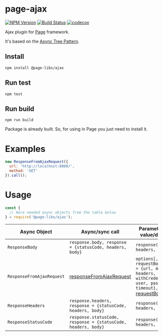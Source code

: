 # page-ajax

[![NPM Version](https://img.shields.io/npm/v/@page-libs/ajax.svg)](https://npmjs.org/package/@page-libs/ajax)
[![Build Status](https://travis-ci.org/Guseyn/page-ajax.svg?branch=master)](https://travis-ci.org/Guseyn/page-ajax)
[![codecov](https://codecov.io/gh/Guseyn/page-ajax/branch/master/graph/badge.svg)](https://codecov.io/gh/Guseyn/page-ajax)

Ajax plugin for [Page](https://github.com/Guseyn/page/) framework. 

It's based on the [Async Tree Pattern](https://github.com/Guseyn/async-tree-patern/blob/master/Async_Tree_Patern.pdf).

## Install

`npm install @page-libs/ajax`

## Run test

`npm test`

## Run build

`npm run build`

Package is already built. So, for using in Page you just need to install it.

# Examples

```js
new ResponseFromAjaxRequest({
  url: 'http://localhost:8000/',
  method: 'GET' 
}).call();

```

# Usage

```js
const {
  // Here needed async objects from the table below
} = require('@page-libs/ajax');
```

| Async Object  | Async/sync call | Parameters(default value/description) | Representation result |
| ------------- | ----------------| ---------- | --------------------- |
| `ResponseBody` | `response.body, response = {statusCode, headers, body}` | `response({statusCode, headers, body})` | [body](https://developer.mozilla.org/en-US/docs/Web/API/XMLHttpRequest/response#Value) |
| `ResponseFromAjaxRequest` | [responseFromAjaxRequest](https://github.com/Guseyn/page-ajax/blob/master/src/custom-calls/responseFromAjaxRequest.js) | `options[, requestBody] (options = {url, method, headers, mimeType, withCredentials, user, password, timeout},` [requestBody](https://developer.mozilla.org/en-US/docs/Web/API/XMLHttpRequest/send#Parameters)`)` | `response({statusCode, headers, body})` |
| `ResponseHeaders` | `response.headers, response = {statusCode, headers, body}` | `response({statusCode, headers, body})` | `object` |
| `ResponseStatusCode` | `response.statusCode, response = {statusCode, headers, body}` | `response({statusCode, headers, body})` | `number` |
